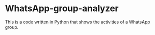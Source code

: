 # WhatsApp-group-analyzer
This is a code written in Python that shows the activities of a WhatsApp group.
